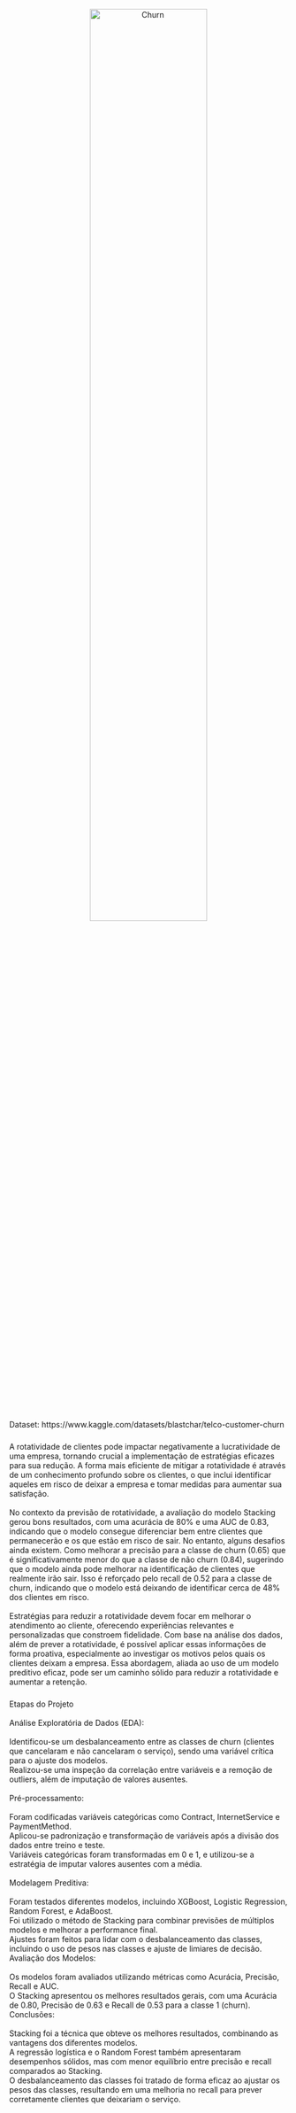 <p align="center">
  <img alt="Churn" width="65%" src="https://raw.githubusercontent.com/gist/RodrigoMichilles/33f36065f70fad69c68d2a1685a5eb2e/raw/ecb48fbec868ed5e438192d874b273702601d7a8/churn.svg">
</p>
<p align="left">Dataset: https://www.kaggle.com/datasets/blastchar/telco-customer-churn</p>

###

<p align="left">A rotatividade de clientes pode impactar negativamente a lucratividade de uma empresa, tornando crucial a implementação de estratégias eficazes para sua redução. A forma mais eficiente de mitigar a rotatividade é através de um conhecimento profundo sobre os clientes, o que inclui identificar aqueles em risco de deixar a empresa e tomar medidas para aumentar sua satisfação.<br><br>No contexto da previsão de rotatividade, a avaliação do modelo Stacking gerou bons resultados, com uma acurácia de 80% e uma AUC de 0.83, indicando que o modelo consegue diferenciar bem entre clientes que permanecerão e os que estão em risco de sair. No entanto, alguns desafios ainda existem. Como melhorar a precisão para a classe de churn (0.65) que é significativamente menor do que a classe de não churn (0.84), sugerindo que o modelo ainda pode melhorar na identificação de clientes que realmente irão sair. Isso é reforçado pelo recall de 0.52 para a classe de churn, indicando que o modelo está deixando de identificar cerca de 48% dos clientes em risco.<br><br>Estratégias para reduzir a rotatividade devem focar em melhorar o atendimento ao cliente, oferecendo experiências relevantes e personalizadas que constroem fidelidade. Com base na análise dos dados, além de prever a rotatividade, é possível aplicar essas informações de forma proativa, especialmente ao investigar os motivos pelos quais os clientes deixam a empresa. Essa abordagem, aliada ao uso de um modelo preditivo eficaz, pode ser um caminho sólido para reduzir a rotatividade e aumentar a retenção.</p>

###

<p align="left">Etapas do Projeto<br><br>Análise Exploratória de Dados (EDA):<br><br>Identificou-se um desbalanceamento entre as classes de churn (clientes que cancelaram e não cancelaram o serviço), sendo uma variável crítica para o ajuste dos modelos.<br>Realizou-se uma inspeção da correlação entre variáveis e a remoção de outliers, além de imputação de valores ausentes.<br><br>Pré-processamento:<br><br>Foram codificadas variáveis categóricas como Contract, InternetService e PaymentMethod.<br>Aplicou-se padronização e transformação de variáveis após a divisão dos dados entre treino e teste.<br>Variáveis categóricas foram transformadas em 0 e 1, e utilizou-se a estratégia de imputar valores ausentes com a média.<br><br>Modelagem Preditiva:<br><br>Foram testados diferentes modelos, incluindo XGBoost, Logistic Regression, Random Forest, e AdaBoost.<br>Foi utilizado o método de Stacking para combinar previsões de múltiplos modelos e melhorar a performance final.<br>Ajustes foram feitos para lidar com o desbalanceamento das classes, incluindo o uso de pesos nas classes e ajuste de limiares de decisão.<br>Avaliação dos Modelos:<br><br>Os modelos foram avaliados utilizando métricas como Acurácia, Precisão, Recall e AUC.<br>O Stacking apresentou os melhores resultados gerais, com uma Acurácia de 0.80, Precisão de 0.63 e Recall de 0.53 para a classe 1 (churn).<br>Conclusões:<br><br>Stacking foi a técnica que obteve os melhores resultados, combinando as vantagens dos diferentes modelos.<br>A regressão logística e o Random Forest também apresentaram desempenhos sólidos, mas com menor equilíbrio entre precisão e recall comparados ao Stacking.<br>O desbalanceamento das classes foi tratado de forma eficaz ao ajustar os pesos das classes, resultando em uma melhoria no recall para prever corretamente clientes que deixariam o serviço.</p>

###
